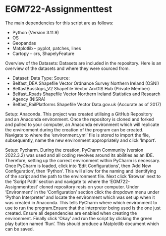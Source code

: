 # EGM722-Assignmenttest
The main dependencies for this script are as follows: 
-	Python (Version 3.11.9)
-	OS
-	Geopandas
-	Matplotlib – pyplot, patches, lines
-	Cartopy – crs, ShapelyFeature


Overview of the Datasets:
Datasets are included in the repository. Here is an overview of the datasets and where they were sourced from.
- Dataset:						Data Type:					Source:
- Belfast_DEA					Shapefile Vector 			Ordnance Survey Northern Ireland (OSNI)
- BelfastBusstops_V2			Shapefile Vector			ArcGIS Hub (Private Member)
- Belfast_Roads					Shapefile Vector			Northern Ireland Statistics and Research Agency (NISRA)
- Belfast_RailPlatforms			Shapefile Vector			Data.gov.uk (Accurate as of 2017)


Setup: Anaconda.
This project was created utilising a GitHub Repository and an Anaconda environment.
Once the repository is cloned and forked and pulled to your computer, an Anaconda environment which will replicate the environment during the creation of the program can be created.
Navigate to where the ‘environment.yml’ file is stored to import the file, subsequently, name the new environment appropriately and click ‘Import’.


Setup: Pycharm.
During the creation, PyCharm Community (version 2022.3.2) was used and all coding revolves around its abilities as an IDE. 
Therefore, setting up the correct environment within PyCharm is necessary. 
Once PyCharm is loaded, click into ‘Edit Configurations’, then ‘Add New Configuration’, then ‘Python’. This will allow for the naming and identifying of the script and the path to the environment file.
Next click ‘Browse’ next to the ‘Script Path’ section and navigate to where the ‘EGM722-Assignmenttest’ cloned repository rests on your computer. 
Under ‘Environment’ in the ‘Configuration’ section click the dropdown menu under ‘Python Interpreter’ and locate the environment which was set up when it was created in Anaconda.
This tells PyCharm where which environment to use to run the program.Ensure that the interpreter being used is the one just created.
Ensure all dependencies are enabled when creating the environment.
Finally click ‘Okay’ and run the script by clicking the green play button named ‘Run’. This should produce a Matplotlib document which can be saved.
